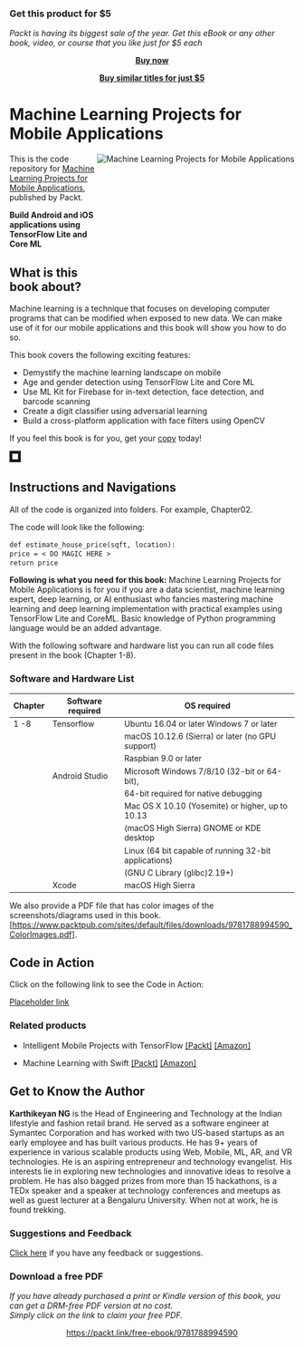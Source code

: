 
### Get this product for $5

<i>Packt is having its biggest sale of the year. Get this eBook or any other book, video, or course that you like just for $5 each</i>


<b><p align='center'>[Buy now](https://packt.link/9781788994590)</p></b>


<b><p align='center'>[Buy similar titles for just $5](https://subscription.packtpub.com/search)</p></b>


# Machine Learning Projects for Mobile Applications


<a href="https://www.packtpub.com/big-data-and-business-intelligence/machine-learning-projects-mobile-applications?utm_source=github&utm_medium=repository&utm_campaign=9781788994590"><img src="https://www.packtpub.com/sites/default/files/B09947_0.png" alt="Machine Learning Projects for Mobile Applications" height="256px" align="right"></a>

This is the code repository for [Machine Learning Projects for Mobile Applications](https://www.packtpub.com/big-data-and-business-intelligence/machine-learning-projects-mobile-applications?utm_source=github&utm_medium=repository&utm_campaign=9781788994590), published by Packt.

**Build Android and iOS applications using TensorFlow Lite and Core ML**

## What is this book about?
Machine learning is a technique that focuses on developing computer programs that can be modified when exposed to new data. We can make use of it for our mobile applications and this book will show you how to do so.


This book covers the following exciting features:
* Demystify the machine learning landscape on mobile
* Age and gender detection using TensorFlow Lite and Core ML
* Use ML Kit for Firebase for in-text detection, face detection, and barcode scanning
* Create a digit classifier using adversarial learning
* Build a cross-platform application with face filters using OpenCV

If you feel this book is for you, get your [copy](https://www.amazon.com/dp/1788994590) today!

<a href="https://www.packtpub.com/?utm_source=github&utm_medium=banner&utm_campaign=GitHubBanner"><img src="https://raw.githubusercontent.com/PacktPublishing/GitHub/master/GitHub.png" 
alt="https://www.packtpub.com/" border="5" /></a>


## Instructions and Navigations
All of the code is organized into folders. For example, Chapter02.

The code will look like the following:
```
def estimate_house_price(sqft, location):
price = < DO MAGIC HERE >
return price
```

**Following is what you need for this book:**
Machine Learning Projects for Mobile Applications is for you if you are a data scientist, machine learning expert, deep learning, or AI enthusiast who fancies mastering machine learning and deep learning implementation with practical examples using TensorFlow Lite and CoreML. Basic knowledge of Python programming language would be an added advantage.

With the following software and hardware list you can run all code files present in the book (Chapter 1-8).

### Software and Hardware List

| Chapter    | Software required                   | OS required                                            |
| ---------  | ------------------------------------| -------------------------------------------------------|
| 1 -8       |Tensorflow                           | Ubuntu 16.04 or later Windows 7 or later               |
|            |                                     | macOS 10.12.6 (Sierra) or later (no GPU support)       |
|            |                                     | Raspbian 9.0 or later                                  |
|            | Android Studio                      | Microsoft Windows 7/8/10 (32-bit or 64-bit),           |
|            |                                     |  64-bit required for native debugging                  |
|            |                                     |  Mac OS X 10.10 (Yosemite) or higher, up to 10.13      |
|            |                                     |  (macOS High Sierra) GNOME or KDE desktop              |
|            |                                     |  Linux (64 bit capable of running 32-bit applications) |
|            |                                     |  (GNU C Library (glibc)2.19+)                          |
|            | Xcode                               | macOS High Sierra                                      |
 

We also provide a PDF file that has color images of the screenshots/diagrams used in this book. [https://www.packtpub.com/sites/default/files/downloads/9781788994590_ColorImages.pdf].

## Code in Action

Click on the following link to see the Code in Action:

[Placeholder link](www.youtube.com/URL)

### Related products <Other books you may enjoy>
* Intelligent Mobile Projects with TensorFlow [[Packt]](https://www.packtpub.com/application-development/intelligent-mobile-projects-tensorflow?utm_source=github&utm_medium=repository&utm_campaign=9781788834544) [[Amazon]](https://www.amazon.com/dp/1788834542)

* Machine Learning with Swift [[Packt]](https://www.packtpub.com/big-data-and-business-intelligence/machine-learning-swift?utm_source=github&utm_medium=repository&utm_campaign=9781787121515) [[Amazon]](https://www.amazon.com/dp/1788293770)

## Get to Know the Author
**Karthikeyan NG**
is the Head of Engineering and Technology at the Indian lifestyle and
fashion retail brand. He served as a software engineer at Symantec Corporation and has
worked with two US-based startups as an early employee and has built various products.
He has 9+ years of experience in various scalable products using Web, Mobile, ML, AR, and
VR technologies. He is an aspiring entrepreneur and technology evangelist. His interests lie
in exploring new technologies and innovative ideas to resolve a problem. He has also
bagged prizes from more than 15 hackathons, is a TEDx speaker and a speaker at
technology conferences and meetups as well as guest lecturer at a Bengaluru University.
When not at work, he is found trekking.




### Suggestions and Feedback
[Click here](https://docs.google.com/forms/d/e/1FAIpQLSdy7dATC6QmEL81FIUuymZ0Wy9vH1jHkvpY57OiMeKGqib_Ow/viewform) if you have any feedback or suggestions.

### Download a free PDF

 <i>If you have already purchased a print or Kindle version of this book, you can get a DRM-free PDF version at no cost.<br>Simply click on the link to claim your free PDF.</i>
<p align="center"> <a href="https://packt.link/free-ebook/9781788994590">https://packt.link/free-ebook/9781788994590 </a> </p>
